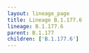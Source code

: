 ```yaml
---
layout: lineage_page
title: Lineage B.1.177.6
lineage: B.1.177.6
parent: B.1.177
children: ['B.1.177.6']
---
```

